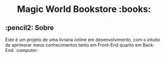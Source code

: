 <h1 style="text-align: center">Magic World Bookstore :books:</h1>
<h2>:pencil2: Sobre</h2>
<p>Este é um projeto de uma livraria online em desenvolvimento, com o intuito de aprimorar meus conhecimentos tanto em Front-End quanto em Back-End. :computer:</p>
